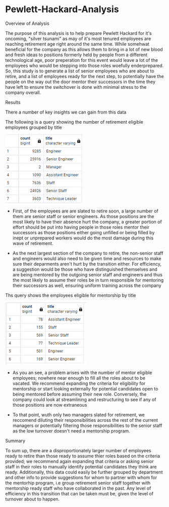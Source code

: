 # Pewlett-Hackard-Analysis

Overview of Analysis

The purpose of this analysis is to help prepare Pewlett Hackard for it's oncoming, "silver tsunami" as may of it's most tenured employees are reaching retirement age right around the same time.
While somehwat beneficial for the company as this allows them to bring in a lot of new blood and fresh ideas to positions formerly held by people from a different technological age, poor preperation for this event would leave a lot of the employees who would be stepping into those roles woefully enderprepared. So, this study is to generate a list of senior employees who are about to retire, and a list of employees ready for the next step, to potentially have the people on the way out the door mentor their successors in the time they have left to ensure the switchover is done with minimal stress to the company overall.

Results

There a number of key insights we can gain from this data

The following is a query showing the number of retirement eligible employees grouped by title

![retirees_by_title](Data/retirees_by_title.png)

* First, of the employees are are slated to retire soon, a large number of them are senior staff or senior engineers. As those positions are the most likely to have their absence  hurt the company, a greater portion of effort should be put into having people in those roles mentor their successors as those positions either going unfilled or being filled by inept or unprepared workers would do the most damage during this wave of retirement.

* As the next largest section of the company to retire, the non-senior staff and engineers would also need to be given time and resources to make sure their deparments aren't hurt by the transition either. For efficiency, a suggestion would be those who have distinguished themselves and are being mentored by the outgoing senior staff and engineers and thus the most likely to assume their roles be in turn responsible for mentoring their successors as well, ensuring uniform training across the company

Ths query shows the employees eligible for mentorship by title

![mentor_by_title](Data/mentor_by_title.png)

* As you an see, a problem arises with the number of mentor eligible employees; nowhere near enough to fill all the roles about to be vacated. We recommend expanding the criteria for eligibility for mentorship or start looking externally for potential candidates open to being mentored before assuming their new role. Conversely, the company could look at streamlining and restructuring to see if any of those positions are now extraneous

* To that point, wuth only two managers slated for retirement, we reccomend diluting their responsibilities across the rest of the current managers or potentially filtering those responsibilities to the senior staff as the low turnover doesn't need a mentorship program.

Summary

To sum up, there are a disproportionately larger number of employees ready to retire than those ready to assume thier roles based on the criteria provided; we recommend again expanding that criteria or asking senior staff in their roles to manually identify potential candidates they think are ready. Additionally, this data could easily be further grouped by department and other info to provide suggestions for whom to partner with whom for the mentorhip program, i.e group retirement senior staff together with mentorship ready staff who have collaborated in the past. Any level of efficiency in this transition that can be taken must be, given the level of turnover about to happen.